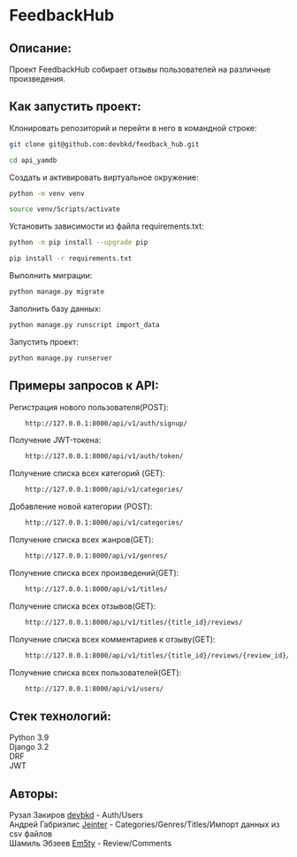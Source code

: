 FeedbackHub
===============

Описание:
----
Проект FeedbackHub собирает отзывы пользователей на различные произведения.

Как запустить проект:  
----
Клонировать репозиторий и перейти в него в командной строке:
```bash
git clone git@github.com:devbkd/feedback_hub.git
```
```bash
cd api_yamdb
```
Cоздать и активировать виртуальное окружение:  
```bash
python -m venv venv
```
```bash
source venv/Scripts/activate
```
Установить зависимости из файла requirements.txt:
```bash
python -m pip install --upgrade pip
```
```bash
pip install -r requirements.txt
```
Выполнить миграции:
```bash
python manage.py migrate
```
Заполнить базу данных:
```bash
python manage.py runscript import_data
```
Запустить проект:  
```bash
python manage.py runserver
```
Примеры запросов к API:  
----
Регистрация нового пользователя(POST):
```bash
    http://127.0.0.1:8000/api/v1/auth/signup/ 
```
Получение JWT-токена:  
```bash
    http://127.0.0.1:8000/api/v1/auth/token/ 
```
Получение списка всех категорий (GET):
```bash
    http://127.0.0.1:8000/api/v1/categories/
```
Добавление новой категории (POST):
```bash
    http://127.0.0.1:8000/api/v1/categories/    
```
Получение списка всех жанров(GET):
```bash
    http://127.0.0.1:8000/api/v1/genres/
```
Получение списка всех произведений(GET):
```bash
    http://127.0.0.1:8000/api/v1/titles/
```
Получение списка всех отзывов(GET):
```bash
    http://127.0.0.1:8000/api/v1/titles/{title_id}/reviews/
```
Получение списка всех комментариев к отзыву(GET):
```bash
    http://127.0.0.1:8000/api/v1/titles/{title_id}/reviews/{review_id}/comments/
```
Получение списка всех пользователей(GET):
```bash
    http://127.0.0.1:8000/api/v1/users/
```    

Стек технологий:
----

Python 3.9  
Django 3.2  
DRF  
JWT  


## Авторы: 

Рузал Закиров [devbkd](https://github.com/devbkd) - Auth/Users  
Андрей Габриэлис [Jeinter](https://github.com/Jeinter) - Categories/Genres/Titles/Импорт данных из csv файлов  
Шамиль Эбзеев [Em5ty](https://github.com/Em5ty) - Review/Comments  
